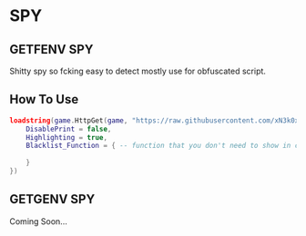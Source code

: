 # SPY
## GETFENV SPY
Shitty spy so fcking easy to detect mostly use for obfuscated script.
## How To Use 
```lua
loadstring(game.HttpGet(game, "https://raw.githubusercontent.com/xN3k0x/SPY/main/GETFENV-SPY.lua"))()({
    DisablePrint = false,
    Highlighting = true,
    Blacklist_Function = { -- function that you don't need to show in console
    
    }
})
```

## GETGENV SPY
Coming Soon...
